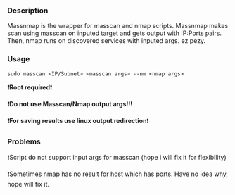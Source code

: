 ### Description

Massnmap is the wrapper for masscan and nmap scripts. Massnmap makes scan using masscan on inputed target and gets output with IP:Ports pairs. Then, nmap runs on discovered services with inputed args. ez pezy.


### Usage

`sudo masscan <IP/Subnet> <masscan args> --nm <nmap args>`

**❗️Root required❗**

**❗️Do not use Masscan/Nmap output args!!!**

**❗️For saving results use linux output redirection**❗



### Problems

❗️Script do not support input args for masscan (hope i will fix it for flexibility)

❗️Sometimes nmap has no result for host which has ports. Have no idea why, hope will fix it.
